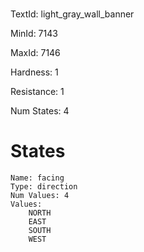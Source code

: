 # 

TextId: light_gray_wall_banner

MinId: 7143

MaxId: 7146

Hardness: 1

Resistance: 1


Num States: 4

# States
```
Name: facing
Type: direction
Num Values: 4
Values:
    NORTH
    EAST
    SOUTH
    WEST
```